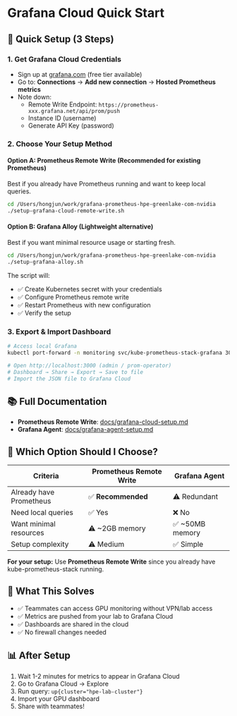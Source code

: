 # Grafana Cloud Quick Start

## 🚀 Quick Setup (3 Steps)

### 1. Get Grafana Cloud Credentials
- Sign up at [grafana.com](https://grafana.com) (free tier available)
- Go to: **Connections** → **Add new connection** → **Hosted Prometheus metrics**
- Note down:
  - Remote Write Endpoint: `https://prometheus-xxx.grafana.net/api/prom/push`
  - Instance ID (username)
  - Generate API Key (password)

### 2. Choose Your Setup Method

#### Option A: Prometheus Remote Write (Recommended for existing Prometheus)
Best if you already have Prometheus running and want to keep local queries.

```bash
cd /Users/hongjun/work/grafana-prometheus-hpe-greenlake-com-nvidia
./setup-grafana-cloud-remote-write.sh
```

#### Option B: Grafana Alloy (Lightweight alternative)
Best if you want minimal resource usage or starting fresh.

```bash
cd /Users/hongjun/work/grafana-prometheus-hpe-greenlake-com-nvidia
./setup-grafana-alloy.sh
```

The script will:
- ✅ Create Kubernetes secret with your credentials
- ✅ Configure Prometheus remote write
- ✅ Restart Prometheus with new configuration
- ✅ Verify the setup

### 3. Export & Import Dashboard
```bash
# Access local Grafana
kubectl port-forward -n monitoring svc/kube-prometheus-stack-grafana 3000:80

# Open http://localhost:3000 (admin / prom-operator)
# Dashboard → Share → Export → Save to file
# Import the JSON file to Grafana Cloud
```

## 📚 Full Documentation
- **Prometheus Remote Write**: [docs/grafana-cloud-setup.md](docs/grafana-cloud-setup.md)
- **Grafana Agent**: [docs/grafana-agent-setup.md](docs/grafana-agent-setup.md)

## 🤔 Which Option Should I Choose?

| Criteria | Prometheus Remote Write | Grafana Agent |
|----------|------------------------|---------------|
| Already have Prometheus | ✅ **Recommended** | ⚠️ Redundant |
| Need local queries | ✅ Yes | ❌ No |
| Want minimal resources | ⚠️ ~2GB memory | ✅ ~50MB memory |
| Setup complexity | ⚠️ Medium | ✅ Simple |

**For your setup:** Use **Prometheus Remote Write** since you already have kube-prometheus-stack running.

## 🎯 What This Solves
- ✅ Teammates can access GPU monitoring without VPN/lab access
- ✅ Metrics are pushed from your lab to Grafana Cloud
- ✅ Dashboards are shared in the cloud
- ✅ No firewall changes needed

## 📊 After Setup
1. Wait 1-2 minutes for metrics to appear in Grafana Cloud
2. Go to Grafana Cloud → Explore
3. Run query: `up{cluster="hpe-lab-cluster"}`
4. Import your GPU dashboard
5. Share with teammates!
